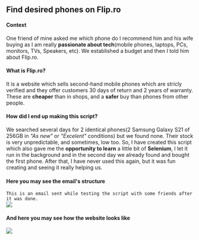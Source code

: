 ## Find desired phones on Flip.ro 
#### Context
One friend of mine asked me which phone do I recommend him and his wife buying as I am really __passionate about tech__(mobile phones, laptops, PCs, monitors, TVs, Speakers, etc). We established a budget and then I told him about Flip.ro. 
#### What is Flip.ro?
It is a website which sells second-hand mobile phones which are stricly verified and they offer customers 30 days of return and 2 years of warranty. These are __cheaper__ than in shops, and a __safer__ buy than phones from other people.
#### How did I end up making this script?
We searched several days for 2 identical phones(2 Samsung Galaxy S21 of 256GB in _"As new"_ or _"Excelent"_ conditions) but we found none. Their stock is very unpredictable, and sometimes, low too. So, I have created this script which also gave me the __opportunity to learn__ a little bit of __Selenium__, I let it run in the background and in the second day we already found and bought the first phone. After that, I have never used this again, but it was fun creating and seeing it really helping us.
#### Here you may see the email's structure
`This is an email sent while testing the script with some friends after it was done.`  
<img src="https://user-images.githubusercontent.com/56603839/226365533-1486c584-6e0b-4699-8148-2d797431afaf.png">
#### And here you may see how the website looks like
<img src="https://user-images.githubusercontent.com/56603839/226365574-59ca636c-804a-4fc5-a681-f95829eed196.png">
